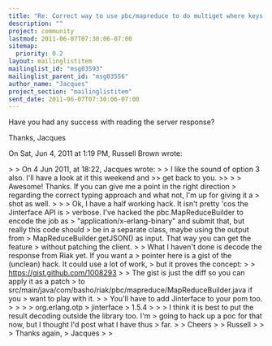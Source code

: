 ```yaml
---
title: "Re: Correct way to use pbc/mapreduce to do multiget where keys and	bucket names are binary values?"
description: ""
project: community
lastmod: 2011-06-07T07:30:06-07:00
sitemap:
  priority: 0.2
layout: mailinglistitem
mailinglist_id: "msg03593"
mailinglist_parent_id: "msg03556"
author_name: "Jacques"
project_section: "mailinglistitem"
sent_date: 2011-06-07T07:30:06-07:00
---
```



Have you had any success with reading the server response?

Thanks,
Jacques

On Sat, Jun 4, 2011 at 1:19 PM, Russell Brown  wrote:

&gt;
&gt; On 4 Jun 2011, at 18:22, Jacques wrote:
&gt;
&gt; I like the sound of option 3 also. I'll have a look at it this weekend and
&gt;&gt; get back to you.
&gt;&gt;
&gt;
&gt; Awesome! Thanks. If you can give me a point in the right direction
&gt; regarding the correct typing approach and what not, I'm up for giving it a
&gt; shot as well.
&gt;
&gt;
&gt; Ok, I have a half working hack. It isn't pretty 'cos the Jinterface API is
&gt; verbose. I've hacked the pbc.MapReduceBuilder to encode the job as
&gt; "application/x-erlang-binary" and submit that, but really this code should
&gt; be in a separate class, maybe using the output from
&gt; MapReduceBuilder.getJSON() as input. That way you can get the feature
&gt; without patching the client.
&gt;
&gt; What I haven't done is decode the response from Riak yet. If you want a
&gt; pointer here is a gist of the (unclean) hack. It could use a lot of work,
&gt; but it proves the concept:
&gt;
&gt; https://gist.github.com/1008293
&gt;
&gt; The gist is just the diff so you can apply it as a patch
&gt; to src/main/java/com/basho/riak/pbc/mapreduce/MapReduceBuilder.java if you
&gt; want to play with it.
&gt;
&gt; You'll have to add Jinterface to your pom too.
&gt;
&gt; 
&gt; 
&gt; org.erlang.otp
&gt; jinterface
&gt; 1.5.4
&gt; 
&gt;
&gt; I think it is best to put the result decoding outside the library too. I'm
&gt; going to hack up a poc for that now, but I thought I'd post what I have thus
&gt; far.
&gt;
&gt; Cheers
&gt;
&gt; Russell
&gt;
&gt;
&gt; Thanks again,
&gt; Jacques
&gt;
&gt;
